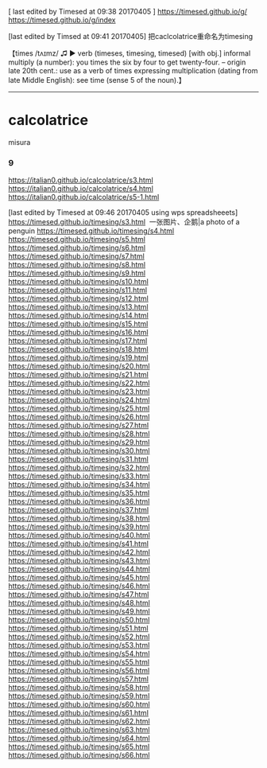 
[ last edited by Timesed at 09:38 20170405 ]
https://timesed.github.io/g/
https://timesed.github.io/g/index


[last edited by Timsed at 09:41 20170405]
把caclcolatrice重命名为timesing 

【times /tʌɪmz/ ♫ 
▶ verb (timeses, timesing, timesed) [with obj.] informal multiply (a number): you times the six by four to get twenty-four.
– origin late 20th cent.: use as a verb of times expressing multiplication (dating from late Middle English): see time (sense 5 of the noun).】



----

# calcolatrice
misura

### 9


https://italian0.github.io/calcolatrice/s3.html   
https://italian0.github.io/calcolatrice/s4.html   
https://italian0.github.io/calcolatrice/s5-1.html   

[last edited by Timesed at 09:46 20170405 using wps spreadsheeets] 
https://timesed.github.io/timesing/s3.html  一张图片、企鹅|a photo of a penguin 
https://timesed.github.io/timesing/s4.html  
https://timesed.github.io/timesing/s5.html 
https://timesed.github.io/timesing/s6.html  
https://timesed.github.io/timesing/s7.html  
https://timesed.github.io/timesing/s8.html  
https://timesed.github.io/timesing/s9.html 
https://timesed.github.io/timesing/s10.html  
https://timesed.github.io/timesing/s11.html  
https://timesed.github.io/timesing/s12.html  
https://timesed.github.io/timesing/s13.html  
https://timesed.github.io/timesing/s14.html  
https://timesed.github.io/timesing/s15.html  
https://timesed.github.io/timesing/s16.html  
https://timesed.github.io/timesing/s17.html  
https://timesed.github.io/timesing/s18.html  
https://timesed.github.io/timesing/s19.html  
https://timesed.github.io/timesing/s20.html  
https://timesed.github.io/timesing/s21.html 
https://timesed.github.io/timesing/s22.html 
https://timesed.github.io/timesing/s23.html 
https://timesed.github.io/timesing/s24.html 
https://timesed.github.io/timesing/s25.html 
https://timesed.github.io/timesing/s26.html 
https://timesed.github.io/timesing/s27.html 
https://timesed.github.io/timesing/s28.html 
https://timesed.github.io/timesing/s29.html 
https://timesed.github.io/timesing/s30.html 
https://timesed.github.io/timesing/s31.html 
https://timesed.github.io/timesing/s32.html 
https://timesed.github.io/timesing/s33.html 
https://timesed.github.io/timesing/s34.html 
https://timesed.github.io/timesing/s35.html  
https://timesed.github.io/timesing/s36.html 
https://timesed.github.io/timesing/s37.html 
https://timesed.github.io/timesing/s38.html 
https://timesed.github.io/timesing/s39.html 
https://timesed.github.io/timesing/s40.html 
https://timesed.github.io/timesing/s41.html 
https://timesed.github.io/timesing/s42.html 
https://timesed.github.io/timesing/s43.html 
https://timesed.github.io/timesing/s44.html 
https://timesed.github.io/timesing/s45.html 
https://timesed.github.io/timesing/s46.html 
https://timesed.github.io/timesing/s47.html 
https://timesed.github.io/timesing/s48.html 
https://timesed.github.io/timesing/s49.html 
https://timesed.github.io/timesing/s50.html 
https://timesed.github.io/timesing/s51.html 
https://timesed.github.io/timesing/s52.html 
https://timesed.github.io/timesing/s53.html 
https://timesed.github.io/timesing/s54.html 
https://timesed.github.io/timesing/s55.html 
https://timesed.github.io/timesing/s56.html 
https://timesed.github.io/timesing/s57.html 
https://timesed.github.io/timesing/s58.html 
https://timesed.github.io/timesing/s59.html 
https://timesed.github.io/timesing/s60.html 
https://timesed.github.io/timesing/s61.html 
https://timesed.github.io/timesing/s62.html 
https://timesed.github.io/timesing/s63.html 
https://timesed.github.io/timesing/s64.html 
https://timesed.github.io/timesing/s65.html 
https://timesed.github.io/timesing/s66.html 





